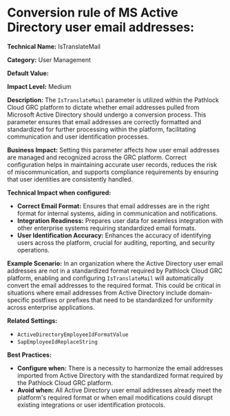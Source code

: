 # Conversion rule of MS Active Directory user email addresses:

**Technical Name:** IsTranslateMail

**Category:** User Management

**Default Value:**

**Impact Level:** Medium

**Description:**
The `IsTranslateMail` parameter is utilized within the Pathlock Cloud GRC platform to dictate whether email addresses pulled from Microsoft Active Directory should undergo a conversion process. This parameter ensures that email addresses are correctly formatted and standardized for further processing within the platform, facilitating communication and user identification processes.

**Business Impact:**
Setting this parameter affects how user email addresses are managed and recognized across the GRC platform. Correct configuration helps in maintaining accurate user records, reduces the risk of miscommunication, and supports compliance requirements by ensuring that user identities are consistently handled.

**Technical Impact when configured:**
- **Correct Email Format:** Ensures that email addresses are in the right format for internal systems, aiding in communication and notifications.
- **Integration Readiness:** Prepares user data for seamless integration with other enterprise systems requiring standardized email formats.
- **User Identification Accuracy:** Enhances the accuracy of identifying users across the platform, crucial for auditing, reporting, and security operations.

**Example Scenario:**
In an organization where the Active Directory user email addresses are not in a standardized format required by Pathlock Cloud GRC platform, enabling and configuring `IsTranslateMail` will automatically convert the email addresses to the required format. This could be critical in situations where email addresses from Active Directory include domain-specific postfixes or prefixes that need to be standardized for uniformity across enterprise applications.

**Related Settings:**
- `ActiveDirectoryEmployeeIdFormatValue`
- `SapEmployeeIdReplaceString`

**Best Practices:** 
- **Configure when:** There is a necessity to harmonize the email addresses imported from Active Directory with the standardized format required by the Pathlock Cloud GRC platform.
- **Avoid when:** All Active Directory user email addresses already meet the platform's required format or when email modifications could disrupt existing integrations or user identification protocols.
